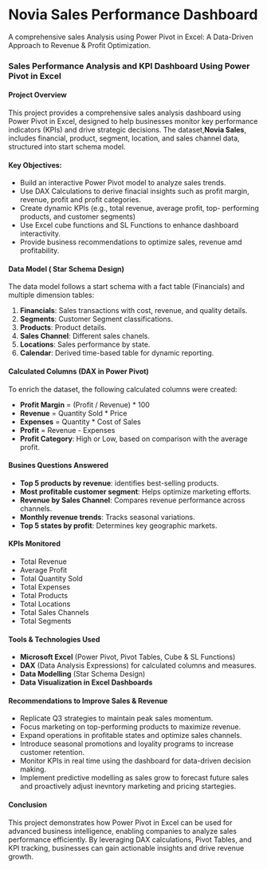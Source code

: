 # Novia Sales Performance Dashboard
A comprehensive sales Analysis using  Power Pivot in Excel: A Data-Driven Approach to Revenue & Profit Optimization.

### Sales Performance Analysis and KPI Dashboard Using Power Pivot in Excel

#### Project Overview

This project provides a comprehensive sales analysis dashboard using Power Pivot in Excel, designed to help businesses monitor key performance indicators (KPIs)
and drive strategic decisions. The dataset,**Novia Sales**, includes financial, product, segment, location, and sales channel data, structured into start schema model.

#### Key Objectives:

*  Build an interactive Power Pivot model to analyze sales trends.
*  Use DAX Calculations to derive finacial insights such as profit margin, revenue, profit and profit categories.
*  Create dynamic KPIs (e.g., total revenue, average profit, top- performing products, and customer segments)
*  Use Excel cube functions and SL Functions to enhance dashboard interactivity.
*  Provide business recommendations to optimize sales, revenue amd profitability.

#### Data Model ( Star Schema Design)
The data model follows a start schema with a fact table (Financials) and multiple dimension tables:

1. **Financials**: Sales transactions with cost, revenue, and quality details.
2. **Segments**: Customer Segment classifications.
3. **Products**: Product details.
4. **Sales Channel**: Different sales chanels.
5. **Locations**: Sales performance by state.
6. **Calendar**: Derived time-based table for dynamic reporting.

#### Calculated Columns (DAX in Power Pivot)
To enrich the dataset, the following calculated columns were created:

* **Profit Margin** = (Profit / Revenue) * 100
* **Revenue** = Quantity Sold * Price
* **Expenses** = Quantity * Cost of Sales
* **Profit** = Revenue - Expenses
* **Profit Category**: High or Low, based on comparison with the average profit.

#### Busines Questions Answered
* **Top 5 products by revenue**: identifies best-selling products.
* **Most profitable customer segment**: Helps optimize marketing efforts.
* **Revenue by Sales Channel**: Compares revenue performance across channels.
* **Monthly revenue trends**: Tracks seasonal variations.
* **Top 5 states by profit**: Determines key geographic markets.

#### KPIs Monitored

* Total Revenue
* Average Profit
* Total Quantity Sold
* Total Expenses
* Total Products
* Total Locations
* Total Sales Channels
* Total Segments

#### Tools & Technologies Used

* **Microsoft Excel** (Power Pivot, Pivot Tables, Cube & SL Functions)
* **DAX** (Data Analysis Expressions) for calculated columns and measures.
* **Data Modelling** (Star Schema Design)
* **Data Visualization in Excel Dashboards**

#### Recommendations to Improve Sales & Revenue

* Replicate Q3 strategies to maintain peak sales momentum.
* Focus marketing on top-performing products to maximize revenue.
* Expand operations in profitable states and optimize sales channels.
* Introduce seasonal promotions and loyality programs to increase customer retention.
* Monitor KPIs in real time using the dashboard for data-driven decision making.
* Implement predictive modelling as sales grow to forecast future sales and proactively adjust inevntory marketing and pricing startegies.

#### Conclusion

This project demonstrates how Power Pivot in Excel can be used for advanced business intelligence, enabling companies to analyze sales performance efficiently. By leveraging DAX calculations, Pivot Tables, and KPI tracking, businesses can gain actionable insights and drive revenue growth.
